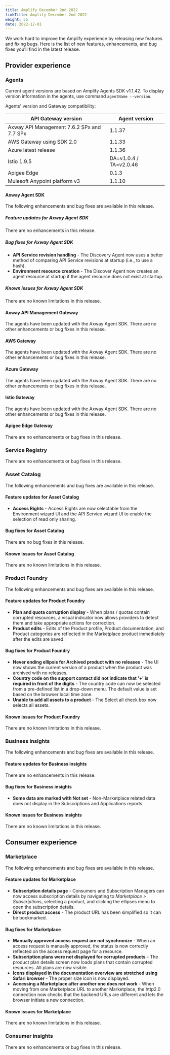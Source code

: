 ```yaml
---
title: Amplify December 2nd 2022
linkTitle: Amplify December 2nd 2022
weight: 55
date: 2022-12-01
---
```

We work hard to improve the Amplify experience by releasing new features and fixing bugs. Here is the list of new features, enhancements, and bug fixes you’ll find in the latest release.

## Provider experience

### Agents

Current agent versions are based on Amplify Agents SDK v1.1.42. To display version information in the agents, use command `agentName --version`.

Agents' version and Gateway compatibility:

| API Gateway version                        | Agent version          |
|--------------------------------------------|------------------------|
| Axway API Management 7.6.2 SPx and 7.7 SPx | 1.1.37                 |
| AWS Gateway using SDK 2.0                  | 1.1.33                 |
| Azure latest release                       | 1.1.36                 |
| Istio 1.9.5                                | DA=v1.0.4 / TA=v2.0.46 |
| Apigee Edge                                | 0.1.3                  |
| Mulesoft Anypoint platform v3              | 1.1.10                 |

#### Axway Agent SDK

The following enhancements and bug fixes are available in this release.

##### Feature updates for Axway Agent SDK

There are no enhancements in this release.

##### Bug fixes for Axway Agent SDK

* **API Service revision handling** - The Discovery Agent now uses a better method of comparing API Service revisions at startup (i.e., to use a hash).
* **Environment resource creation** - The Discover Agent now creates an agent resource at startup if the agent resource does not exist at startup.

##### Known issues for Axway Agent SDK

There are no known limitations in this release.

#### Axway API Management Gateway

The agents have been updated with the Axway Agent SDK. There are no other enhancements or bug fixes in this release.

#### AWS Gateway

The agents have been updated with the Axway Agent SDK. There are no other enhancements or bug fixes in this release.

#### Azure Gateway

The agents have been updated with the Axway Agent SDK. There are no other enhancements or bug fixes in this release.

#### Istio Gateway

The agents have been updated with the Axway Agent SDK. There are no other enhancements or bug fixes in this release.

#### Apigee Edge Gateway

There are no enhancements or bug fixes in this release.

### Service Registry

There are no enhancements or bug fixes in this release.

### Asset Catalog

The following enhancements and bug fixes are available in this release.

#### Feature updates for Asset Catalog

* **Access Rights** - Access Rights are now selectable from the Environment wizard UI and the API Service wizard UI to enable the selection of read only sharing.

#### Bug fixes for Asset Catalog

There are no bug fixes in this release.

#### Known issues for Asset Catalog

There are no known limitations in this release.

### Product Foundry

The following enhancements and bug fixes are available in this release.

#### Feature updates for Product Foundry

* **Plan and quota corruption display** - When plans / quotas contain corrupted resources, a visual indicator now allows providers to detect them and take appropriate actions for correction.
* **Product edits** - Edits of the Product profile, Product documentation, and Product categories are reflected in the Marketplace product immediately after the edits are saved.

#### Bug fixes for Product Foundry

* **Never ending ellipsis for Archived product with no releases** - The UI now shows the current version of a product when the product was archived with no releases.
* **Country code on the support contact did not indicate that '+' is required in front of the digits** - The country code can now be selected from a pre-defined list in a drop-down menu. The default value is set based on the browser local time zone.
* **Unable to add all assets to a product** - The Select all check box now selects all assets.

#### Known issues for Product Foundry

There are no known limitations in this release.

### Business insights

The following enhancements and bug fixes are available in this release.

#### Feature updates for Business insights

There are no enhancements in this release.

#### Bug fixes for Business insights

* **Some data are marked with Not set** - Non-Marketplace related data does not display in the Subscriptions and Applications reports.

#### Known issues for Business insights

There are no known limitations in this release.

## Consumer experience

### Marketplace

The following enhancements and bug fixes are available in this release.

#### Feature updates for Marketplace

* **Subscription details page** - Consumers and Subscription Managers can now access subscription details by navigating to *Marketplace > Subscriptions*, selecting a product, and clicking the ellipses menu to open the subscription details.
* **Direct product access** - The product URL has been simplified so it can be bookmarked.

#### Bug fixes for Marketplace

* **Manually approved access request are not synchronize** - When an access request is manually approved, the status is now correctly reflected on the access request page for a resource.
* **Subscription plans were not displayed for corrupted products** - The product plan details screen now loads plans that contain corrupted resources. All plans are now visible.
* **Icons displayed in the documentation overview are stretched using Safari browser** - The proper size icon is now displayed.
* **Accessing a Marketplace after another one does not work** - When moving from one Marketplace URL to another Marketplace, the http2.0 connection now checks that the backend URLs are different and lets the browser initiate a new connection.

#### Known issues for Marketplace

There are no known limitations in this release.

### Consumer insights

There are no enhancements or bug fixes in this release.

